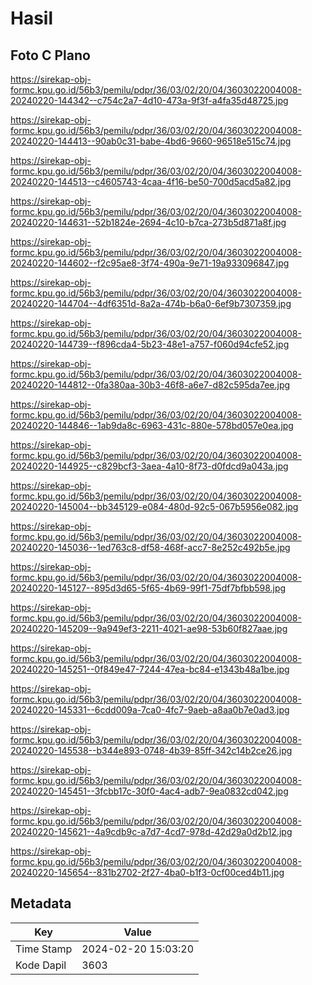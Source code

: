 # Hasil

## Foto C Plano

https://sirekap-obj-formc.kpu.go.id/56b3/pemilu/pdpr/36/03/02/20/04/3603022004008-20240220-144342--c754c2a7-4d10-473a-9f3f-a4fa35d48725.jpg

https://sirekap-obj-formc.kpu.go.id/56b3/pemilu/pdpr/36/03/02/20/04/3603022004008-20240220-144413--90ab0c31-babe-4bd6-9660-96518e515c74.jpg

https://sirekap-obj-formc.kpu.go.id/56b3/pemilu/pdpr/36/03/02/20/04/3603022004008-20240220-144513--c4605743-4caa-4f16-be50-700d5acd5a82.jpg

https://sirekap-obj-formc.kpu.go.id/56b3/pemilu/pdpr/36/03/02/20/04/3603022004008-20240220-144631--52b1824e-2694-4c10-b7ca-273b5d871a8f.jpg

https://sirekap-obj-formc.kpu.go.id/56b3/pemilu/pdpr/36/03/02/20/04/3603022004008-20240220-144602--f2c95ae8-3f74-490a-9e71-19a933096847.jpg

https://sirekap-obj-formc.kpu.go.id/56b3/pemilu/pdpr/36/03/02/20/04/3603022004008-20240220-144704--4df6351d-8a2a-474b-b6a0-6ef9b7307359.jpg

https://sirekap-obj-formc.kpu.go.id/56b3/pemilu/pdpr/36/03/02/20/04/3603022004008-20240220-144739--f896cda4-5b23-48e1-a757-f060d94cfe52.jpg

https://sirekap-obj-formc.kpu.go.id/56b3/pemilu/pdpr/36/03/02/20/04/3603022004008-20240220-144812--0fa380aa-30b3-46f8-a6e7-d82c595da7ee.jpg

https://sirekap-obj-formc.kpu.go.id/56b3/pemilu/pdpr/36/03/02/20/04/3603022004008-20240220-144846--1ab9da8c-6963-431c-880e-578bd057e0ea.jpg

https://sirekap-obj-formc.kpu.go.id/56b3/pemilu/pdpr/36/03/02/20/04/3603022004008-20240220-144925--c829bcf3-3aea-4a10-8f73-d0fdcd9a043a.jpg

https://sirekap-obj-formc.kpu.go.id/56b3/pemilu/pdpr/36/03/02/20/04/3603022004008-20240220-145004--bb345129-e084-480d-92c5-067b5956e082.jpg

https://sirekap-obj-formc.kpu.go.id/56b3/pemilu/pdpr/36/03/02/20/04/3603022004008-20240220-145036--1ed763c8-df58-468f-acc7-8e252c492b5e.jpg

https://sirekap-obj-formc.kpu.go.id/56b3/pemilu/pdpr/36/03/02/20/04/3603022004008-20240220-145127--895d3d65-5f65-4b69-99f1-75df7bfbb598.jpg

https://sirekap-obj-formc.kpu.go.id/56b3/pemilu/pdpr/36/03/02/20/04/3603022004008-20240220-145209--9a949ef3-2211-4021-ae98-53b60f827aae.jpg

https://sirekap-obj-formc.kpu.go.id/56b3/pemilu/pdpr/36/03/02/20/04/3603022004008-20240220-145251--0f849e47-7244-47ea-bc84-e1343b48a1be.jpg

https://sirekap-obj-formc.kpu.go.id/56b3/pemilu/pdpr/36/03/02/20/04/3603022004008-20240220-145331--6cdd009a-7ca0-4fc7-9aeb-a8aa0b7e0ad3.jpg

https://sirekap-obj-formc.kpu.go.id/56b3/pemilu/pdpr/36/03/02/20/04/3603022004008-20240220-145538--b344e893-0748-4b39-85ff-342c14b2ce26.jpg

https://sirekap-obj-formc.kpu.go.id/56b3/pemilu/pdpr/36/03/02/20/04/3603022004008-20240220-145451--3fcbb17c-30f0-4ac4-adb7-9ea0832cd042.jpg

https://sirekap-obj-formc.kpu.go.id/56b3/pemilu/pdpr/36/03/02/20/04/3603022004008-20240220-145621--4a9cdb9c-a7d7-4cd7-978d-42d29a0d2b12.jpg

https://sirekap-obj-formc.kpu.go.id/56b3/pemilu/pdpr/36/03/02/20/04/3603022004008-20240220-145654--831b2702-2f27-4ba0-b1f3-0cf00ced4b11.jpg


## Metadata

| Key        | Value               |
| ---------- | ------------------- |
| Time Stamp | 2024-02-20 15:03:20 |
| Kode Dapil | 3603                |



